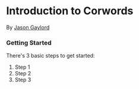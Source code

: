﻿# Introduction to Corwords

By [Jason Gaylord](https://github.com/jgaylord)

### Getting Started

There's 3 basic steps to get started:

1.  Step 1
1.  Step 2
1.  Step 3